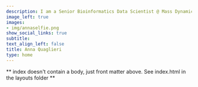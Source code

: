 ```yaml
---
description: I am a Senior Bioinformatics Data Scientist @ Mass Dynamics in Melbourne with a background in Statistics and Bioinformatics. With over 10 years of experience, I've applied statistical and software tools to make sense of various types of ‘omics data including population genetics, genomics, epigenetics and proteomics in both academia and industry. Currently, I work with software engineers, designers, marketing savvy and other scientists to make proteomics more accessible to more life scientists. As an expat, I love being part and support local communities. You can find more about it here! 
image_left: true
images:
- img/annaselfie.png
show_social_links: true
subtitle: 
text_align_left: false
title: Anna Quaglieri
type: home
---
```


** index doesn't contain a body, just front matter above.
See index.html in the layouts folder **
